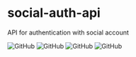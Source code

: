 # social-auth-api
API for authentication with social account

![GitHub](https://img.shields.io/badge/filipewelton-social--auth--api-red)
![GitHub](https://img.shields.io/github/license/filipewelton/social-auth-api?style=flat-square)
![GitHub](https://img.shields.io/badge/package-NestJS-blue)
![GitHub](https://img.shields.io/badge/PassportJS-Google-blue)
